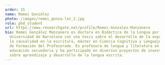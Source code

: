 ```yaml
---
order: 15
name: Remei González
photo: /images/remei_gonza-lez_2.jpg
role: phd_student
url: https://www.researchgate.net/profile/Remei-Gonzalez-Manzanero
bio: Remei González Manzanero es doctora en Didáctica de la Lengua por la
  Universidad de Barcelona con una tesis sobre el desarrollo de la expresión de
  la causalidad en la escritura, máster en Ciencia Cognitiva y Lenguaje y máster
  de Formación del Profesorado. Es profesora de lengua y literatura en la
  educación secundaria y ha participado en diversos proyectos de investigación
  sobre aprendizaje y desarrollo de la lengua escrita.
---
```

